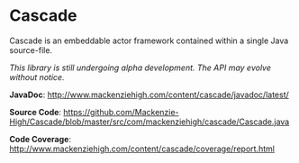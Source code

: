 # Cascade

Cascade is an embeddable actor framework contained within a single Java source-file. 

*This library is still undergoing alpha development. The API may evolve without notice.*

**JavaDoc**: http://www.mackenziehigh.com/content/cascade/javadoc/latest/

**Source Code**: https://github.com/Mackenzie-High/Cascade/blob/master/src/com/mackenziehigh/cascade/Cascade.java

**Code Coverage**: http://www.mackenziehigh.com/content/cascade/coverage/report.html

